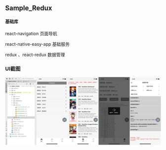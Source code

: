 ## Sample_Redux

#### 基础库

 react-navigation  页面导航

 react-native-easy-app 基础服务

 redux 、react-redux  数据管理

### UI截图

<img src="https://github.com/chende008/Sample_Redux/blob/master/images/react_native_redux.jpg">

